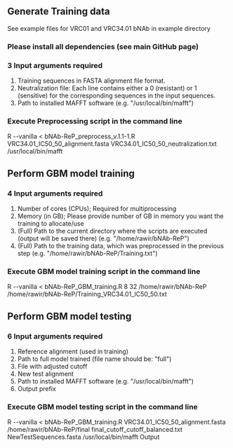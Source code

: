 ## Generate Training data
See example files for VRC01 and VRC34.01 bNAb in example directory

### Please install all dependencies (see main GitHub page)

### 3 Input arguments required
1. Training sequences in FASTA alignment file format.
2. Neutralization file: Each line contains either a 0 (resistant) or 1 (sensitive) for the corresponding sequences in the input sequences. 
3. Path to installed MAFFT software (e.g. "/usr/local/bin/mafft")

### Execute Preprocessing script in the command line
R --vanilla < bNAb-ReP_preprocess_v.1.1-1.R VRC34.01_IC50_50_alignment.fasta VRC34.01_IC50_50_neutralization.txt /usr/local/bin/mafft


## Perform GBM model training

### 4 Input arguments required
1. Number of cores (CPUs); Required for multiprocessing
2. Memory (in GB); Please provide number of GB in memory you want the training to allocate/use
3. (Full) Path to the current directory where the scripts are executed (output will be saved there) (e.g. "/home/rawir/bNAb-ReP")
4. (Full) Path to the training data, which was preprocessed in the previous step (e.g. "/home/rawir/bNAb-ReP/Training.txt")

### Execute GBM model training script in the command line
R --vanilla < bNAb-ReP_GBM_training.R 8 32 /home/rawir/bNAb-ReP /home/rawir/bNAb-ReP/Training_VRC34.01_IC50_50.txt


## Perform GBM model testing

### 6 Input arguments required
1. Reference alignment (used in training)
2. Path to full model trained (file name should be: "full")
3. File with adjusted cutoff
4. New test alignment
5. Path to installed MAFFT software (e.g. "/usr/local/bin/mafft")
6. Output prefix

### Execute GBM model testing script in the command line
R --vanilla < bNAb-ReP_GBM_training.R VRC34.01_IC50_50_alignment.fasta /home/rawir/bNAb-ReP/final final_cutoff_cutoff_balanced.txt NewTestSequences.fasta /usr/local/bin/mafft Output
